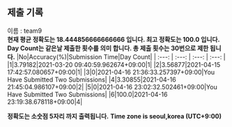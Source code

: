 


  
## 제출 기록  
이름 : team9  
**현재 평균 정확도는 18.444856666666666 입니다. 최고 정확도는 100.0 입니다.**  
**Day Count는 같은날 제출한 횟수를 의미 합니다. 총 제출 횟수는 30번으로 제한 됩니다.**
|No|Accuracy(%)|Submission Time|Day Count|
| :---: | :---: | :---: | :---: |
|1|3.79182|2021-03-20 09:40:59.962674+09:00|1|
|2|3.56877|2021-04-15 17:42:57.080657+09:00|1|
|3|0|2021-04-16 21:36:33.257397+09:00|You Have Submitted Two Submissions|
|4|3.30855|2021-04-16 21:45:04.986107+09:00|2|
|5|0|2021-04-16 23:02:32.502461+09:00|You Have Submitted Two Submissions|
|6|100.0|2021-04-16 23:19:38.678118+09:00|4|


**정확도는 소숫점 5자리 까지 출력됩니다.**
**Time zone is seoul,korea (UTC+9:00)**
